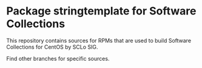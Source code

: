 # Package stringtemplate for Software Collections

This repository contains sources for RPMs that are used
to build Software Collections for CentOS by SCLo SIG.

Find other branches for specific sources.
